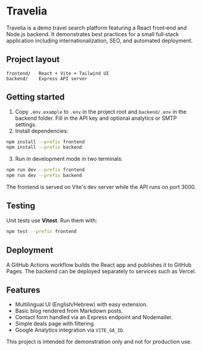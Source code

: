 # Travelia

Travelia is a demo travel search platform featuring a React front‑end and Node.js backend. It demonstrates best practices for a small full‑stack application including internationalization, SEO, and automated deployment.

## Project layout

```
frontend/   React + Vite + Tailwind UI
backend/    Express API server
```

## Getting started

1. Copy `.env.example` to `.env` in the project root and `backend/.env` in the backend folder. Fill in the API key and optional analytics or SMTP settings.
2. Install dependencies:

```bash
npm install --prefix frontend
npm install --prefix backend
```

3. Run in development mode in two terminals:

```bash
npm run dev --prefix frontend
npm run dev --prefix backend
```

The frontend is served on Vite's dev server while the API runs on port 3000.

## Testing

Unit tests use **Vitest**. Run them with:

```bash
npm test --prefix frontend
```

## Deployment

A GitHub Actions workflow builds the React app and publishes it to GitHub Pages. The backend can be deployed separately to services such as Vercel.

## Features

- Multilingual UI (English/Hebrew) with easy extension.
- Basic blog rendered from Markdown posts.
- Contact form handled via an Express endpoint and Nodemailer.
- Simple deals page with filtering.
- Google Analytics integration via `VITE_GA_ID`.

This project is intended for demonstration only and not for production use.
